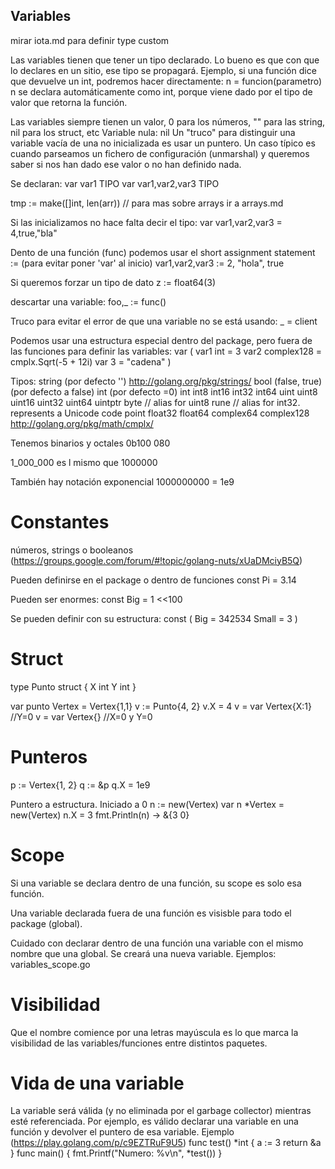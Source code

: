 ## Variables ##
mirar iota.md para definir type custom

Las variables tienen que tener un tipo declarado. Lo bueno es que con que lo declares en un sitio, ese tipo se propagará.
Ejemplo, si una función dice que devuelve un int, podremos hacer directamente:
n = funcion(parametro)
n se declara automáticamente como int, porque viene dado por el tipo de valor que retorna la función.

Las variables siempre tienen un valor, 0 para los números, "" para las string, nil para los struct, etc
Variable nula: nil
Un "truco" para distinguir una variable vacía de una no inicializada es usar un puntero. Un caso típico es cuando parseamos un fichero de configuración (unmarshal) y queremos saber si nos han dado ese valor o no han definido nada.

Se declaran:
var var1 TIPO
var var1,var2,var3 TIPO

tmp := make([]int, len(arr)) // para mas sobre arrays ir a arrays.md

Si las inicializamos no hace falta decir el tipo:
var var1,var2,var3 = 4,true,"bla"

Dento de una función (func) podemos usar el short assignment statement := (para evitar poner 'var' al inicio)
var1,var2,var3 := 2, "hola", true

Si queremos forzar un tipo de dato
z := float64(3)

descartar una variable:
foo,_ := func()

Truco para evitar el error de que una variable no se está usando:
_ = client


Podemos usar una estructura especial dentro del package, pero fuera de las funciones para definir las variables:
var (
  var1 int = 3
  var2 complex128 = cmplx.Sqrt(-5 + 12i)
  var 3 = "cadena"
)

Tipos:
string (por defecto '')  http://golang.org/pkg/strings/
bool (false, true) (por defecto a false)
int (por defecto =0)
int  int8  int16  int32  int64
uint uint8 uint16 uint32 uint64 uintptr
byte // alias for uint8
rune // alias for int32. represents a Unicode code point
float32 float64
complex64 complex128  http://golang.org/pkg/math/cmplx/

Tenemos binarios y octales
0b100
080

1_000_000 es l mismo que 1000000

También hay notación exponencial
1000000000 = 1e9



# Constantes
números, strings o booleanos (https://groups.google.com/forum/#!topic/golang-nuts/xUaDMciyB5Q)

Pueden definirse en el package o dentro de funciones
const Pi = 3.14

Pueden ser enormes: const Big = 1 <<100

Se pueden definir con su estructura:
const (
  Big = 342534
  Small = 3
)

# Struct
type Punto struct {
  X int
  Y int
}

var punto Vertex = Vertex{1,1}
v := Punto{4, 2}
v.X = 4
v = var Vertex{X:1}  //Y=0
v = var Vertex{}  //X=0 y Y=0

# Punteros
p := Vertex{1, 2}
q := &p
q.X = 1e9

Puntero a estructura. Iniciado a 0
n := new(Vertex)
var n *Vertex = new(Vertex)
n.X = 3
fmt.Println(n) -> &{3 0}



# Scope
Si una variable se declara dentro de una función, su scope es solo esa función.

Una variable declarada fuera de una función es visisble para todo el package (global).

Cuidado con declarar dentro de una función una variable con el mismo nombre que una global. Se creará una nueva variable.
Ejemplos: variables_scope.go



# Visibilidad
Que el nombre comience por una letras mayúscula es lo que marca la visibilidad de las variables/funciones entre distintos paquetes.



# Vida de una variable
La variable será válida (y no eliminada por el garbage collector) mientras esté referenciada.
Por ejemplo, es válido declarar una variable en una función y devolver el puntero de esa variable.
Ejemplo (https://play.golang.com/p/c9EZTRuF9U5)
func test() *int {
	a := 3
	return &a
}
func main() {
	fmt.Printf("Numero: %v\n", *test())
}
